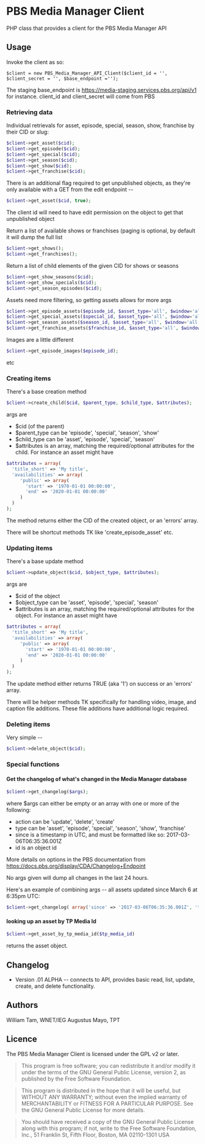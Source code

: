 # PBS Media Manager Client
PHP class that provides a client for the PBS Media Manager API


## Usage
Invoke the client as so:

`$client = new PBS_Media_Manager_API_Client($client_id = '', $client_secret = '', $base_endpoint ='');`

The staging base_endpoint is 
https://media-staging.services.pbs.org/api/v1 
for instance.
client_id and client_secret will come from PBS

### Retrieving data
Individual retrievals for asset, episode, special, season, show, franchise by their CID or slug:

```php
$client->get_asset($cid);
$client->get_episode($cid);
$client->get_special($cid);
$client->get_season($cid);
$client->get_show($cid);
$client->get_franchise($cid);
```

There is an additional flag required to get unpublished objects, as they're only available with a GET from the edit endpoint -- 

```php
$client->get_asset($cid, true);
```
The client id will need to have edit permission on the object to get that unpublished object


Return a list of available shows or franchises (paging is optional, by default it will dump the full list

```php
$client->get_shows();
$client->get_franchises();
```

Return a list of child elements of the given CID for shows or seasons 

```php
$client->get_show_seasons($cid);
$client->get_show_specials($cid);
$client->get_season_episodes($cid);
```

Assets need more filtering, so getting assets allows for more args

```php
$client->get_episode_assets($episode_id, $asset_type='all', $window='all');
$client->get_special_assets($special_id, $asset_type='all', $window='all');
$client->get_season_assets($season_id, $asset_type='all', $window='all');
$client->get_franchise_assets($franchise_id, $asset_type='all', $window='all');
```

Images are a little different

```php
$client->get_episode_images($episode_id);
```
etc

### Creating items

There's a base creation method

```php
$client->create_child($cid, $parent_type, $child_type, $attributes);
```
args are
* $cid (of the parent)
* $parent_type can be 'episode', 'special', 'season', 'show'
* $child_type can be 'asset', 'episode', 'special', 'season'
* $attributes is an array, matching the required/optional attributes for the child.  For instance an asset might have

```php
$attributes = array(
  'title_short' => 'My title',
  'availabilities' => array(
     'public' => array( 
       'start' => '1970-01-01 00:00:00',
       'end' => '2020-01-01 00:00:00'
     )
  )
);
```

The method returns either the CID of the created object, or an 'errors' array.

There will be shortcut methods TK like 'create_episode_asset' etc.



### Updating items

There's a base update method

```php
$client->update_object($cid, $object_type, $attributes);
```

args are
* $cid of the object 
* $object_type can be 'asset', 'episode', 'special', 'season'
* $attributes is an array, matching the required/optional attributes for the object.  For instance an asset might have
```php
$attributes = array(
  'title_short' => 'My title',
  'availabilities' => array(
     'public' => array(
       'start' => '1970-01-01 00:00:00',
       'end' => '2020-01-01 00:00:00'
     )
  )
);
```

The update method either returns TRUE (aka '1') on success or an 'errors' array.

There will be helper methods TK specifically for handling video, image, and caption file additions.   These file additions have additional logic required.


### Deleting items

Very simple -- 

```php
$client->delete_object($cid);
```


### Special functions

#### Get the changelog of what's changed in the Media Manager database

```php
$client->get_changelog($args);
```
where $args can either be empty or an array with one or more of the following:

* action can be 'update', 'delete', 'create'
* type can be 'asset', 'episode', 'special', 'season', 'show', 'franchise' 
* since is a timestamp in UTC, and must be formatted like so: 2017-03-06T06:35:36.001Z
* id is an object id

More details on options in the PBS documentation from <https://docs.pbs.org/display/CDA/Changelog+Endpoint>

No args given will dump all changes in the last 24 hours.

Here's an example of combining args -- all assets updated since March 6 at 6:35pm UTC:

```php
$client->get_changelog( array('since' => '2017-03-06T06:35:36.001Z', 'type' => 'asset', 'action' => 'update'));
```

#### looking up an asset by TP Media Id

```php
$client->get_asset_by_tp_media_id($tp_media_id)
```

returns the asset object.


## Changelog

* Version .01 ALPHA -- connects to API, provides basic read, list, update, create, and delete functionality.

## Authors
William Tam, WNET/IEG
Augustus Mayo, TPT

## Licence
The PBS Media Manager Client is licensed under the GPL v2 or later.

> This program is free software; you can redistribute it and/or modify
it under the terms of the GNU General Public License, version 2, as
published by the Free Software Foundation.

> This program is distributed in the hope that it will be useful,
but WITHOUT ANY WARRANTY; without even the implied warranty of
MERCHANTABILITY or FITNESS FOR A PARTICULAR PURPOSE.  See the
GNU General Public License for more details.

> You should have received a copy of the GNU General Public License
along with this program; if not, write to the Free Software
Foundation, Inc., 51 Franklin St, Fifth Floor, Boston, MA  02110-1301  USA



